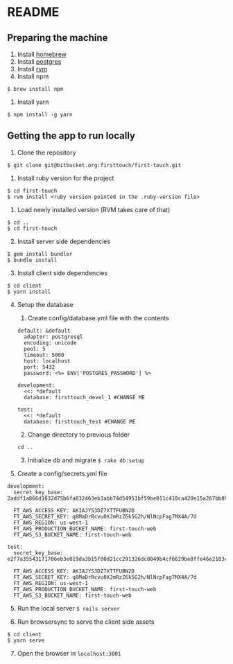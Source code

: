 # README

## Preparing the machine

1. Install [homebrew](http://brew.sh/)
1. Install [postgres](https://www.moncefbelyamani.com/how-to-install-postgresql-on-a-mac-with-homebrew-and-lunchy/)
1. Install [rvm](https://rvm.io/rvm/install)
1. Install npm

`$ brew install npm`

1. Install yarn

`$ npm install -g yarn`

## Getting the app to run locally

1. Clone the repository

`$ git clone git@bitbucket.org:firsttouch/first-touch.git`

1. Install ruby version for the project

```
$ cd first-touch
$ rvm install <ruby version pointed in the .ruby-version file>
```

1. Load newly installed version (RVM takes care of that)

```
$ cd ..
$ cd first-touch
```

2. Install server side dependencies

```
$ gem install bundler
$ bundle install
```

3. Install client side dependencies

```
$ cd client
$ yarn install
```

4. Setup the database
    1. Create config/database.yml file with the contents

    ```
    default: &default
      adapter: postgresql
      encoding: unicode
      pool: 5
      timeout: 5000
      host: localhost
      port: 5432
      password: <%= ENV['POSTGRES_PASSWORD'] %>

    development:
      <<: *default
      database: firsttouch_devel_1 #CHANGE ME

    test:
      <<: *default
      database: firsttouch_test #CHANGE ME
    ```
    2. Change directory to previous folder
    ```
    cd ..
    ```
    3. Initialize db and migrate `$ rake db:setup`

5. Create a config/secrets.yml file

```
development:
  secret_key_base: 2addf1a866d1632d75b6fa832463eb3abb74d54951bf59be011c410ca420e15a267bb890d50c773f991161a25a8bd6c10fcce5fb5f6e7ab82dc1e22a41d6364c

  FT_AWS_ACCESS_KEY: AKIAJYS3DZ7XTTFUBN2D
  FT_AWS_SECRET_KEY: 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
  FT_AWS_REGION: us-west-1
  FT_AWS_PRODUCTION_BUCKET_NAME: first-touch-web
  FT_AWS_S3_BUCKET_NAME: first-touch-web

test:
  secret_key_base: e2f7a35543171706eb3e019da3b15f00d21cc291326dc8049b4cf6629be8ffe46e2103cead1eea2f4e6f58e707c33e4e7a86300af36b6a76db641efb7640030f

  FT_AWS_ACCESS_KEY: AKIAJYS3DZ7XTTFUBN2D
  FT_AWS_SECRET_KEY: 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
  FT_AWS_REGION: us-west-1
  FT_AWS_PRODUCTION_BUCKET_NAME: first-touch-web
  FT_AWS_S3_BUCKET_NAME: first-touch-web
```

5. Run the local server
`$ rails server`

6. Run browsersync to serve the client side assets
```
$ cd client
$ yarn serve
```

7. Open the browser in `localhost:3001`
